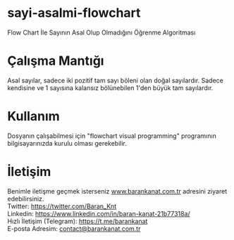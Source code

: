 # sayi-asalmi-flowchart
Flow Chart İle Sayının Asal Olup Olmadığını Öğrenme Algoritması

# Çalışma Mantığı
Asal sayılar, sadece iki pozitif tam sayı böleni olan doğal sayılardır. Sadece kendisine ve 1 sayısına kalansız bölünebilen 1'den büyük tam sayılardır.

# Kullanım
Dosyanın çalışabilmesi için "flowchart visual programming" programının bilgisayarınızda kurulu olması gerekebilir.

# İletişim
Benimle iletişme geçmek isterseniz www.barankanat.com.tr adresini ziyaret edebilirsiniz.                          
Twitter: https://twitter.com/Baran_Knt                          
Linkedin: https://www.linkedin.com/in/baran-kanat-21b77318a/                          
Hızlı İletişim (Telegram): https://t.me/barankanat                          
E-posta Adresim: contact@barankanat.com.tr


